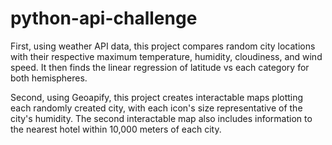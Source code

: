 # python-api-challenge

First, using weather API data, this project compares random city locations with their respective maximum temperature, humidity, cloudiness, and wind speed. It then finds the linear regression of latitude vs each category for both hemispheres. 


Second, using Geoapify, this project creates interactable maps plotting each randomly created city, with each icon's size representative of the city's humidity. The second interactable map also includes information to the nearest hotel within 10,000 meters of each city.
